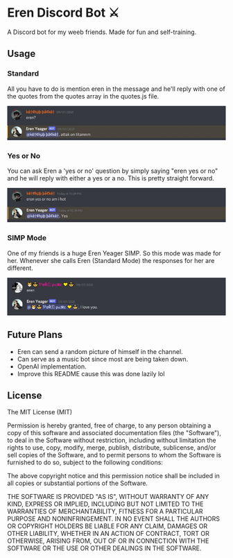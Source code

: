 # Eren Discord Bot ⚔️

A Discord bot for my weeb friends. Made for fun and self-training.

## Usage

### Standard

All you have to do is mention eren in the message and he'll reply with one of the quotes from the quotes array in the quotes.js file.

<img src='./screenshots/2.jpg'>

### Yes or No

You can ask Eren a 'yes or no' question by simply saying "eren yes or no" and he will reply with either a yes or a no. This is pretty straight forward.

<img src='./screenshots/1.jpg'>

### SIMP Mode

One of my friends is a huge Eren Yeager SIMP. So this mode was made for her. Whenever she calls Eren (Standard Mode) the responses for her are different.

<img src='./screenshots/3.jpg'>

## Future Plans

<ul>
    <li>Eren can send a random picture of himself in the channel.</li>
    <li>Can serve as a music bot since most are being taken down.</li>
    <li>OpenAI implementation.</li>
    <li>Improve this README cause this was done lazily lol</li>
</ul>

## License

The MIT License (MIT)

Permission is hereby granted, free of charge, to any person obtaining a copy of this software and associated documentation files (the "Software"), to deal in the Software without restriction, including without limitation the rights to use, copy, modify, merge, publish, distribute, sublicense, and/or sell copies of the Software, and to permit persons to whom the Software is furnished to do so, subject to the following conditions:

The above copyright notice and this permission notice shall be included in all copies or substantial portions of the Software.

THE SOFTWARE IS PROVIDED "AS IS", WITHOUT WARRANTY OF ANY KIND, EXPRESS OR IMPLIED, INCLUDING BUT NOT LIMITED TO THE WARRANTIES OF MERCHANTABILITY, FITNESS FOR A PARTICULAR PURPOSE AND NONINFRINGEMENT. IN NO EVENT SHALL THE AUTHORS OR COPYRIGHT HOLDERS BE LIABLE FOR ANY CLAIM, DAMAGES OR OTHER LIABILITY, WHETHER IN AN ACTION OF CONTRACT, TORT OR OTHERWISE, ARISING FROM, OUT OF OR IN CONNECTION WITH THE SOFTWARE OR THE USE OR OTHER DEALINGS IN THE SOFTWARE.
